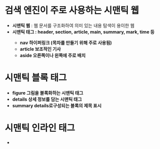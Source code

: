 # 검색 엔진이 주로 사용하는 시맨틱 웹
- <strong>시맨틱 웹</strong> : 웹 문서를 구조화하여 의미 있는 내용 탐색이 용이한 웹
- <strong>시맨틱 태그<strong> : header, section, article, main, summary, mark, time 등
  - <strong>nav</strong> 하이퍼링크 (목차를 만들기 위해 주로 사용됨)
  - <strong>article</strong> 보조적인 기사
  - <strong>aside</strong> 오른쪽이나 왼쪽에 주로 배치
# 시맨틱 블록 태그
- <strong>figure</strong> 그림을 블록화하는 시맨틱 태그
- <strong>details</strong> 상세 정보를 담는 시맨틱 태그
- <strong>summary</strong> details로구성되는 블록의 제목 표시
# 시맨틱 인라인 태그
- 
